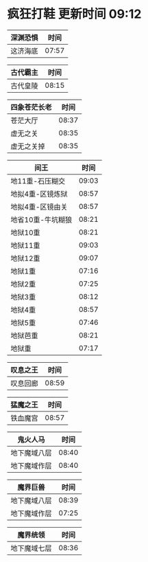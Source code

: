# 疯狂打鞋 更新时间 09:12

| 深渊恐惧   | 时间    |
|--------|-------|
| 这济海底 | 07:57 |

| 古代霸主   | 时间    |
|--------|-------|
| 古代皇陵 | 08:15 |

| 四象苍茫长老   | 时间    |
|--------|-------|
| 苍茫大厅 | 08:37 |
| 虚无之关 | 08:35 |
| 虚无之关掉 | 08:35 |

| 间王   | 时间    |
|--------|-------|
| 地11重-石压糊交 | 09:03 |
| 地拟4重-区镜炼狱 | 08:57 |
| 地拟4重-区镜由关 | 08:57 |
| 地省10重-牛坑糊狼 | 08:21 |
| 地狱10重 | 08:21 |
| 地狱11重 | 09:03 |
| 地狱12重 | 09:07 |
| 地狱1重 | 07:16 |
| 地狱2重 | 07:25 |
| 地狱3重 | 08:12 |
| 地狱4重 | 08:57 |
| 地狱5重 | 07:46 |
| 地狱芭重 | 08:21 |
| 地狱重 | 07:17 |

| 叹息之王   | 时间    |
|--------|-------|
| 叹息回廊 | 08:59 |

| 猛魔之王   | 时间    |
|--------|-------|
| 铁血魔宫 | 08:57 |

| 鬼火人马   | 时间    |
|--------|-------|
| 地下魔域八层 | 08:40 |
| 地下魔域作层 | 08:40 |

| 魔界巨兽   | 时间    |
|--------|-------|
| 地下魔域八层 | 08:39 |
| 地下魔域作层 | 07:25 |

| 魔界统领   | 时间    |
|--------|-------|
| 地下魔域七层 | 08:36 |